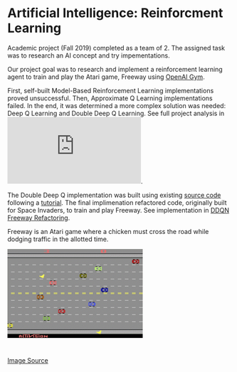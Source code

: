# Artificial Intelligence: Reinforcment Learning

Academic project (Fall 2019) completed as a team of 2. The assigned task was to research an AI concept and try impementations.

Our project goal was to research and implement a reinforcement learning agent to train and play the Atari game, Freeway using [OpenAI Gym](https://gym.openai.com/).

First, self-built Model-Based Reinforcement Learning implementations proved unsuccessful. Then, Approximate Q Learning implementations failed. In the end, it was determined a more complex solution was needed: Deep Q Learning and Double Deep Q Learning. See full project analysis in ![Analysis](https://github.com/DFinelli/AtariFreeway-DeepLearning/blob/master/Analysis.pdf).

The Double Deep Q implementation was built using existing [source code](https://github.com/abhinavsagar?utf8=%E2%9C%93&tab=repositories&q=&type=&language=) following a [tutorial](https://towardsdatascience.com/deep-reinforcement-learning-tutorial-with-open-ai-gym-c0de4471f368). The final implimenation refactored code, originally built for Space Invaders, to train and play Freeway. See implementation in [DDQN Freeway Refactoring](https://github.com/DFinelli/AtariFreeway-DeepLearning/tree/master/DDQN%20Freeway%20Refactoring).

Freeway is an Atari game where a chicken must cross the road while dodging traffic in the allotted time.

![Freeway](https://github.com/DFinelli/AtariFreeway-DeepLearning/blob/master/freeway.gif)
#
[Image Source](https://www.retrogames.cz/play_123-Atari2600.php)
